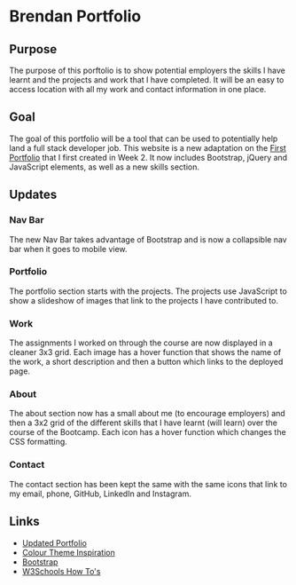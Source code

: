 # Brendan Portfolio

## Purpose
The purpose of this porftolio is to show potential employers the skills I have learnt and the projects and work that I have completed. It will be an easy to access location with all my work and contact information in one place.

## Goal

The goal of this portfolio will be a tool that can be used to potentially help land a full stack developer job. This website is a new adaptation on the [First Portfolio](https://bdjm94.github.io/02-brendan-portfolio/) that I first created in Week 2. It now includes Bootstrap, jQuery and JavaScript elements, as well as a new skills section. 

## Updates

### Nav Bar

The new Nav Bar takes advantage of Bootstrap and is now a collapsible nav bar when it goes to mobile view.

### Portfolio

The portfolio section starts with the projects. The projects use JavaScript to show a slideshow of images that link to the projects I have contributed to.

### Work

The assignments I worked on through the course are now displayed in a cleaner 3x3 grid. Each image has a hover function that shows the name of the work, a short description and then a button which links to the deployed page.

### About

The about section now has a small about me (to encourage employers) and then a 3x2 grid of the different skills that I have learnt (will learn) over the course of the Bootcamp. Each icon has a hover function which changes the CSS formatting.

### Contact

The contact section has been kept the same with the same icons that link to my email, phone, GitHub, LinkedIn and Instagram.

## Links

- [Updated Portfolio](https://bdjm94.github.io/brendan-portfolio/)
- [Colour Theme Inspiration](https://digitalsynopsis.com/design/website-color-schemes-palettes-combinations/)
- [Bootstrap](https://getbootstrap.com/docs/5.0/getting-started/introduction/)
- [W3Schools How To's](https://www.w3schools.com/howto/default.asp)
